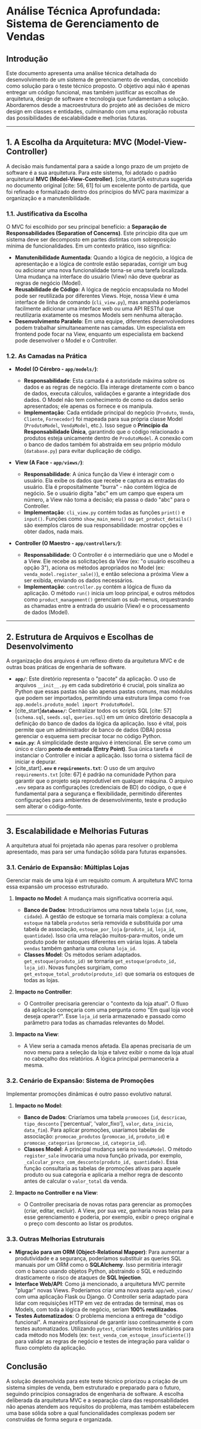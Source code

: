 # Análise Técnica Aprofundada: Sistema de Gerenciamento de Vendas

## Introdução

Este documento apresenta uma análise técnica detalhada do desenvolvimento de um sistema de gerenciamento de vendas, concebido como solução para o teste técnico proposto. O objetivo aqui não é apenas entregar um código funcional, mas também justificar as escolhas de arquitetura, design de software e tecnologia que fundamentam a solução. Abordaremos desde a macroestrutura do projeto até as decisões de micro design em classes e entidades, culminando com uma exploração robusta das possibilidades de escalabilidade e melhorias futuras.

---

## 1. A Escolha da Arquitetura: MVC (Model-View-Controller)

A decisão mais fundamental para a saúde a longo prazo de um projeto de software é a sua arquitetura. Para este sistema, foi adotado o padrão arquitetural **MVC (Model-View-Controller)**. [cite_start]A estrutura sugerida no documento original [cite: 56, 61] foi um excelente ponto de partida, que foi refinado e formalizado dentro dos princípios do MVC para maximizar a organização e a manutenibilidade.

### 1.1. Justificativa da Escolha

O MVC foi escolhido por seu principal benefício: a **Separação de Responsabilidades (Separation of Concerns)**. Este princípio dita que um sistema deve ser decomposto em partes distintas com sobreposição mínima de funcionalidades. Em um contexto prático, isso significa:

* **Manutenibilidade Aumentada**: Quando a lógica de negócio, a lógica de apresentação e a lógica de controle estão separadas, corrigir um bug ou adicionar uma nova funcionalidade torna-se uma tarefa localizada. Uma mudança na interface do usuário (View) não deve quebrar as regras de negócio (Model).
* **Reusabilidade de Código**: A lógica de negócio encapsulada no Model pode ser reutilizada por diferentes Views. Hoje, nossa View é uma interface de linha de comando (`cli_view.py`), mas amanhã poderíamos facilmente adicionar uma interface web ou uma API RESTful que reutilizaria exatamente os mesmos Models sem nenhuma alteração.
* **Desenvolvimento Paralelo**: Em uma equipe, diferentes desenvolvedores podem trabalhar simultaneamente nas camadas. Um especialista em frontend pode focar na View, enquanto um especialista em backend pode desenvolver o Model e o Controller.

### 1.2. As Camadas na Prática

* **Model (O Cérebro - `app/models/`)**:
    * **Responsabilidade**: Esta camada é a autoridade máxima sobre os dados e as regras de negócio. Ela interage diretamente com o banco de dados, executa cálculos, validações e garante a integridade dos dados. O Model não tem conhecimento de como os dados serão apresentados; ele apenas os fornece e os manipula.
    * **Implementação**: Cada entidade principal do negócio (`Produto`, `Venda`, `Cliente`, `Fornecedor`) foi mapeada para sua própria classe Model (`ProdutoModel`, `VendaModel`, etc.). Isso segue o **Princípio da Responsabilidade Única**, garantindo que o código relacionado a produtos esteja unicamente dentro de `ProdutoModel`. A conexão com o banco de dados também foi abstraída em seu próprio módulo (`database.py`) para evitar duplicação de código.

* **View (A Face - `app/views/`)**:
    * **Responsabilidade**: A única função da View é interagir com o usuário. Ela exibe os dados que recebe e captura as entradas do usuário. Ela é propositalmente "burra" - não contém lógica de negócio. Se o usuário digita "abc" em um campo que espera um número, a View não toma a decisão; ela passa o dado "abc" para o Controller.
    * **Implementação**: `cli_view.py` contém todas as funções `print()` e `input()`. Funções como `show_main_menu()` ou `get_product_details()` são exemplos claros de sua responsabilidade: mostrar opções e obter dados, nada mais.

* **Controller (O Maestro - `app/controllers/`)**:
    * **Responsabilidade**: O Controller é o intermediário que une o Model e a View. Ele recebe as solicitações da View (ex: "o usuário escolheu a opção 3"), aciona os métodos apropriados no Model (ex: `venda_model.register_sale()`), e então seleciona a próxima View a ser exibida, enviando os dados necessários.
    * **Implementação**: `controller.py` contém a lógica de fluxo da aplicação. O método `run()` inicia um loop principal, e outros métodos como `product_management()` gerenciam os sub-menus, orquestrando as chamadas entre a entrada do usuário (View) e o processamento de dados (Model).

---

## 2. Estrutura de Arquivos e Escolhas de Desenvolvimento

A organização dos arquivos é um reflexo direto da arquitetura MVC e de outras boas práticas de engenharia de software.

* **`app/`**: Este diretório representa o "pacote" da aplicação. O uso de arquivos `__init__.py` em cada subdiretório é crucial, pois sinaliza ao Python que essas pastas não são apenas pastas comuns, mas módulos que podem ser importados, permitindo uma estrutura limpa como `from app.models.produto_model import ProdutoModel`.
* [cite_start]**`database/`**: Centralizar todos os scripts SQL [cite: 57] (`schema.sql`, `seeds.sql`, `queries.sql`) em um único diretório desacopla a definição do banco de dados da lógica da aplicação. Isso é vital, pois permite que um administrador de banco de dados (DBA) possa gerenciar o esquema sem precisar tocar no código Python.
* **`main.py`**: A simplicidade deste arquivo é intencional. Ele serve como um único e claro **ponto de entrada (Entry Point)**. Sua única tarefa é instanciar o Controller e iniciar a aplicação. Isso torna o sistema fácil de iniciar e depurar.
* [cite_start]**`.env` e `requirements.txt`**: O uso de um arquivo `requirements.txt` [cite: 67] é padrão na comunidade Python para garantir que o projeto seja reprodutível em qualquer máquina. O arquivo `.env` separa as configurações (credenciais de BD) do código, o que é fundamental para a segurança e flexibilidade, permitindo diferentes configurações para ambientes de desenvolvimento, teste e produção sem alterar o código-fonte.

---

## 3. Escalabilidade e Melhorias Futuras

A arquitetura atual foi projetada não apenas para resolver o problema apresentado, mas para ser uma fundação sólida para futuras expansões.

### 3.1. Cenário de Expansão: Múltiplas Lojas

Gerenciar mais de uma loja é um requisito comum. A arquitetura MVC torna essa expansão um processo estruturado.

1.  **Impacto no Model**: A mudança mais significativa ocorreria aqui.
    * **Banco de Dados**: Introduziríamos uma nova tabela `lojas` (`id`, `nome`, `cidade`). A gestão de estoque se tornaria mais complexa: a coluna `estoque` na tabela `produtos` seria removida e substituída por uma tabela de associação, `estoque_por_loja` (`produto_id`, `loja_id`, `quantidade`). Isso cria uma relação muitos-para-muitos, onde um produto pode ter estoques diferentes em várias lojas. A tabela `vendas` também ganharia uma coluna `loja_id`.
    * **Classes Model**: Os métodos seriam adaptados. `get_estoque(produto_id)` se tornaria `get_estoque(produto_id, loja_id)`. Novas funções surgiriam, como `get_estoque_total_produto(produto_id)` que somaria os estoques de todas as lojas.

2.  **Impacto no Controller**:
    * O Controller precisaria gerenciar o "contexto da loja atual". O fluxo da aplicação começaria com uma pergunta como "Em qual loja você deseja operar?". Esse `loja_id` seria armazenado e passado como parâmetro para todas as chamadas relevantes do Model.

3.  **Impacto na View**:
    * A View seria a camada menos afetada. Ela apenas precisaria de um novo menu para a seleção da loja e talvez exibir o nome da loja atual no cabeçalho dos relatórios. A lógica principal permaneceria a mesma.

### 3.2. Cenário de Expansão: Sistema de Promoções

Implementar promoções dinâmicas é outro passo evolutivo natural.

1.  **Impacto no Model**:
    * **Banco de Dados**: Criaríamos uma tabela `promocoes` (`id`, `descricao`, `tipo_desconto` ['percentual', 'valor_fixo'], `valor`, `data_inicio`, `data_fim`). Para aplicar promoções, usaríamos tabelas de associação: `promocao_produtos` (`promocao_id`, `produto_id`) e `promocao_categorias` (`promocao_id`, `categoria_id`).
    * **Classes Model**: A principal mudança seria no `VendaModel`. O método `register_sale` invocaria uma nova função privada, por exemplo, `_calcular_preco_com_desconto(produto_id, quantidade)`. Essa função consultaria as tabelas de promoções ativas para aquele produto ou sua categoria e aplicaria a melhor regra de desconto antes de calcular o `valor_total` da venda.

2.  **Impacto no Controller e na View**:
    * O Controller precisaria de novas rotas para gerenciar as promoções (criar, editar, excluir). A View, por sua vez, ganharia novas telas para esse gerenciamento e poderia, por exemplo, exibir o preço original e o preço com desconto ao listar os produtos.

### 3.3. Outras Melhorias Estruturais

* **Migração para um ORM (Object-Relational Mapper)**: Para aumentar a produtividade e a segurança, poderíamos substituir as queries SQL manuais por um ORM como o **SQLAlchemy**. Isso permitiria interagir com o banco usando objetos Python, abstraindo o SQL e reduzindo drasticamente o risco de ataques de **SQL Injection**.
* **Interface Web/API**: Como já mencionado, a arquitetura MVC permite "plugar" novas Views. Poderíamos criar uma nova pasta `app/web_views/` com uma aplicação Flask ou Django. O Controller seria adaptado para lidar com requisições HTTP em vez de entradas de terminal, mas os Models, com toda a lógica de negócio, seriam **100% reutilizados**.
* **Testes Automatizados**: O problema menciona a entrega de "código funcional". A maneira profissional de garantir isso continuamente é com testes automatizados. Utilizando `pytest`, criaríamos testes unitários para cada método nos Models (ex: `test_venda_com_estoque_insuficiente()`) para validar as regras de negócio e testes de integração para validar o fluxo completo da aplicação.

## Conclusão

A solução desenvolvida para este teste técnico priorizou a criação de um sistema simples de venda, bem estruturado e preparado para o futuro, seguindo princípios consagrados de engenharia de software. A escolha deliberada da arquitetura MVC e a separação clara das responsabilidades não apenas atendem aos requisitos do problema, mas também estabelecem uma base sólida sobre a qual funcionalidades complexas podem ser construídas de forma segura e organizada.